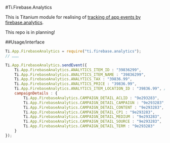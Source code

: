 #Ti.Firebase.Analytics

This is Titanium module for realising of [tracking of app events by firebase.analytics](https://support.google.com/adwords/answer/6366292?hl=en).

This repo is in planning!

##Usage/interface

```javascript
Ti.App.FirebaseAnalytics = require("ti.firebase.analytics");
// ………

Ti.App.FirebaseAnalytics.sendEvent({
	Ti.App.FirebaseAnalytics.ANALYTICS_ITEM_ID : "39836299",
	Ti.App.FirebaseAnalytics.ANALYTICS_ITEM_NAME : "39836299",
	Ti.App.FirebaseAnalytics.ANALYTICS_TAX : "39836.99",
	Ti.App.FirebaseAnalytics.ANALYTICS_PRICE : "39836.99",
	Ti.App.FirebaseAnalytics.ANALYTICS_ITEM_LOCATION_ID : "39836.99", // Google Place ID
	campaignDetails : {
		Ti.App.FirebaseAnalytics.CAMPAIGN_DETAIL_ACLID : "9e293283",
		Ti.App.FirebaseAnalytics.CAMPAIGN_DETAIL_CAMPAIGN : "9e293283",
		Ti.App.FirebaseAnalytics.CAMPAIGN_DETAIL_CONTENT : "9e293283",
		Ti.App.FirebaseAnalytics.CAMPAIGN_DETAIL_CP1 : "9e293283",
		Ti.App.FirebaseAnalytics.CAMPAIGN_DETAIL_MEDIUM : "9e293283",
		Ti.App.FirebaseAnalytics.CAMPAIGN_DETAIL_SOURCE : "9e293283",
		Ti.App.FirebaseAnalytics.CAMPAIGN_DETAIL_TERM : "9e293283"
	}
});

```
